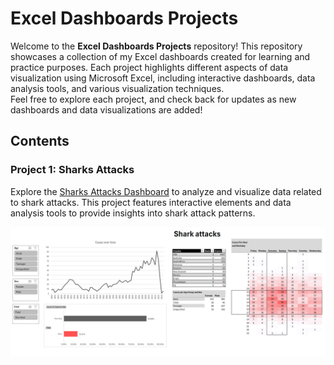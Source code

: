 # Excel Dashboards Projects

Welcome to the **Excel Dashboards Projects** repository! This repository showcases a collection of my Excel dashboards created for learning and practice purposes. Each project highlights different aspects of data visualization using Microsoft Excel, including interactive dashboards, data analysis tools, and various visualization techniques.
<br> Feel free to explore each project, and check back for updates as new dashboards and data visualizations are added!

## Contents

### Project 1: Sharks Attacks
Explore the [Sharks Attacks Dashboard](https://github.com/ola-zbieranska/excel-dashboards-projects/tree/main/project_1) to analyze and visualize data related to shark attacks. This project features interactive elements and data analysis tools to provide insights into shark attack patterns.

![Description of the image](https://github.com/ola-zbieranska/excel-dashboards-projects/blob/main/project_1/shark_attacks_project_1_dashboard_screenshot.png)
